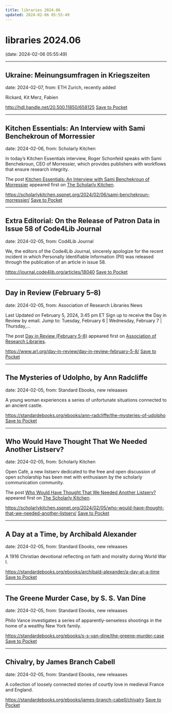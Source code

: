 ```yaml
---
title: libraries 2024.06
updated: 2024-02-06 05:55:49
---
```


# libraries 2024.06

(date: 2024-02-06 05:55:49)

---

## Ukraine: Meinungsumfragen in Kriegszeiten

date: 2024-02-07, from: ETH Zurich, recently added

Rickard, Kit
Merz, Fabien

<span class="feed-item-link">
<a href="http://hdl.handle.net/20.500.11850/658125">http://hdl.handle.net/20.500.11850/658125</a> <a href="https://getpocket.com/save" class="pocket-btn" data-lang="en" data-save-url="http://hdl.handle.net/20.500.11850/658125">Save to Pocket</a>
</span>

---

## Kitchen Essentials: An Interview with Sami Benchekroun of Morressier

date: 2024-02-06, from: Scholarly Kitchen

<p>In today’s Kitchen Essentials interview, Roger Schonfeld speaks with Sami Benchekroun, CEO of Morressier, which provides publishers with workflows that ensure research integrity.</p>
<p>The post <a href="https://scholarlykitchen.sspnet.org/2024/02/06/sami-benchekroun-morressier/">Kitchen Essentials: An Interview with Sami Benchekroun of Morressier</a> appeared first on <a href="https://scholarlykitchen.sspnet.org">The Scholarly Kitchen</a>.</p>


<span class="feed-item-link">
<a href="https://scholarlykitchen.sspnet.org/2024/02/06/sami-benchekroun-morressier/">https://scholarlykitchen.sspnet.org/2024/02/06/sami-benchekroun-morressier/</a> <a href="https://getpocket.com/save" class="pocket-btn" data-lang="en" data-save-url="https://scholarlykitchen.sspnet.org/2024/02/06/sami-benchekroun-morressier/">Save to Pocket</a>
</span>

---

## Extra Editorial: On the Release of Patron Data in Issue 58 of Code4Lib Journal

date: 2024-02-05, from: Cod4Lib Journal

We, the editors of the Code4Lib Journal, sincerely apologize for the recent incident in which Personally Identifiable Information (PII) was released through the publication of an article in issue 58.

<span class="feed-item-link">
<a href="https://journal.code4lib.org/articles/18040">https://journal.code4lib.org/articles/18040</a> <a href="https://getpocket.com/save" class="pocket-btn" data-lang="en" data-save-url="https://journal.code4lib.org/articles/18040">Save to Pocket</a>
</span>

---

## Day in Review (February 5–8)

date: 2024-02-05, from: Association of Research Libraries News

<p>Last Updated on February 5, 2024, 3:45 pm ET Sign up to receive the Day in Review by email. Jump to: Tuesday, February 6 &#124; Wednesday, February 7 &#124; Thursday,...</p>
<p>The post <a href="https://www.arl.org/day-in-review/day-in-review-february-5-8/">Day in Review (February 5–8)</a> appeared first on <a href="https://www.arl.org">Association of Research Libraries</a>.</p>


<span class="feed-item-link">
<a href="https://www.arl.org/day-in-review/day-in-review-february-5-8/">https://www.arl.org/day-in-review/day-in-review-february-5-8/</a> <a href="https://getpocket.com/save" class="pocket-btn" data-lang="en" data-save-url="https://www.arl.org/day-in-review/day-in-review-february-5-8/">Save to Pocket</a>
</span>

---

## The Mysteries of Udolpho, by Ann Radcliffe

date: 2024-02-05, from: Standard Ebooks, new releaases

A young woman experiences a series of unfortunate situations connected to an ancient castle.

<span class="feed-item-link">
<a href="https://standardebooks.org/ebooks/ann-radcliffe/the-mysteries-of-udolpho">https://standardebooks.org/ebooks/ann-radcliffe/the-mysteries-of-udolpho</a> <a href="https://getpocket.com/save" class="pocket-btn" data-lang="en" data-save-url="https://standardebooks.org/ebooks/ann-radcliffe/the-mysteries-of-udolpho">Save to Pocket</a>
</span>

---

## Who Would Have Thought That We Needed Another Listserv?

date: 2024-02-05, from: Scholarly Kitchen

<p>Open Café, a new listserv dedicated to the free and open discussion of open scholarship has been met with enthusiasm by the scholarly communication community.</p>
<p>The post <a href="https://scholarlykitchen.sspnet.org/2024/02/05/who-would-have-thought-that-we-needed-another-listserv/">Who Would Have Thought That We Needed Another Listserv?</a> appeared first on <a href="https://scholarlykitchen.sspnet.org">The Scholarly Kitchen</a>.</p>


<span class="feed-item-link">
<a href="https://scholarlykitchen.sspnet.org/2024/02/05/who-would-have-thought-that-we-needed-another-listserv/">https://scholarlykitchen.sspnet.org/2024/02/05/who-would-have-thought-that-we-needed-another-listserv/</a> <a href="https://getpocket.com/save" class="pocket-btn" data-lang="en" data-save-url="https://scholarlykitchen.sspnet.org/2024/02/05/who-would-have-thought-that-we-needed-another-listserv/">Save to Pocket</a>
</span>

---

## A Day at a Time, by Archibald Alexander

date: 2024-02-05, from: Standard Ebooks, new releaases

A 1916 Christian devotional reflecting on faith and morality during World War I.

<span class="feed-item-link">
<a href="https://standardebooks.org/ebooks/archibald-alexander/a-day-at-a-time">https://standardebooks.org/ebooks/archibald-alexander/a-day-at-a-time</a> <a href="https://getpocket.com/save" class="pocket-btn" data-lang="en" data-save-url="https://standardebooks.org/ebooks/archibald-alexander/a-day-at-a-time">Save to Pocket</a>
</span>

---

## The Greene Murder Case, by S. S. Van Dine

date: 2024-02-05, from: Standard Ebooks, new releaases

Philo Vance investigates a series of apparently-senseless shootings in the home of a wealthy New York family.

<span class="feed-item-link">
<a href="https://standardebooks.org/ebooks/s-s-van-dine/the-greene-murder-case">https://standardebooks.org/ebooks/s-s-van-dine/the-greene-murder-case</a> <a href="https://getpocket.com/save" class="pocket-btn" data-lang="en" data-save-url="https://standardebooks.org/ebooks/s-s-van-dine/the-greene-murder-case">Save to Pocket</a>
</span>

---

## Chivalry, by James Branch Cabell

date: 2024-02-05, from: Standard Ebooks, new releaases

A collection of loosely connected stories of courtly love in medieval France and England.

<span class="feed-item-link">
<a href="https://standardebooks.org/ebooks/james-branch-cabell/chivalry">https://standardebooks.org/ebooks/james-branch-cabell/chivalry</a> <a href="https://getpocket.com/save" class="pocket-btn" data-lang="en" data-save-url="https://standardebooks.org/ebooks/james-branch-cabell/chivalry">Save to Pocket</a>
</span>



<script type="text/javascript">!function(d,i){if(!d.getElementById(i)){var j=d.createElement("script");j.id=i;j.src="https://widgets.getpocket.com/v1/j/btn.js?v=1";var w=d.getElementById(i);d.body.appendChild(j);}}(document,"pocket-btn-js");</script>

